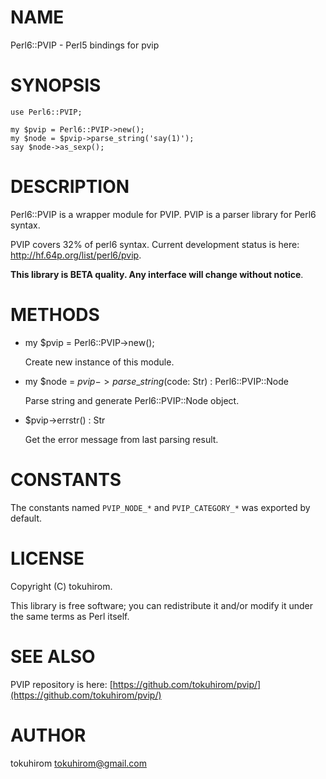 # NAME

Perl6::PVIP - Perl5 bindings for pvip

# SYNOPSIS

    use Perl6::PVIP;

    my $pvip = Perl6::PVIP->new();
    my $node = $pvip->parse_string('say(1)');
    say $node->as_sexp();

# DESCRIPTION

Perl6::PVIP is a wrapper module for PVIP. PVIP is a parser library for Perl6 syntax.

PVIP covers 32% of perl6 syntax. Current development status is here: http://hf.64p.org/list/perl6/pvip.

__This library is BETA quality. Any interface will change without notice__.

# METHODS

- my $pvip = Perl6::PVIP->new();

    Create new instance of this module.

- my $node = $pvip->parse\_string($code: Str) : Perl6::PVIP::Node

    Parse string and generate Perl6::PVIP::Node object.

- $pvip->errstr() : Str

    Get the error message from last parsing result.

# CONSTANTS

The constants named `PVIP_NODE_*` and `PVIP_CATEGORY_*` was exported by default.

# LICENSE

Copyright (C) tokuhirom.

This library is free software; you can redistribute it and/or modify
it under the same terms as Perl itself.

# SEE ALSO

PVIP repository is here: [https://github.com/tokuhirom/pvip/](https://github.com/tokuhirom/pvip/)

# AUTHOR

tokuhirom <tokuhirom@gmail.com>
